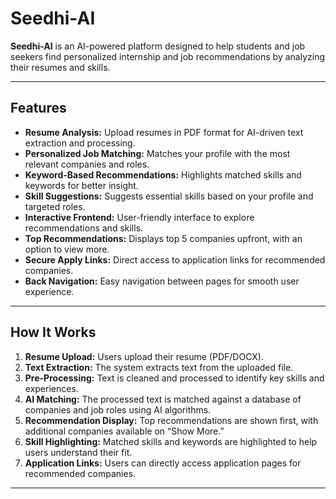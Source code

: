 # Seedhi-AI

**Seedhi-AI** is an AI-powered platform designed to help students and job seekers find personalized internship and job recommendations by analyzing their resumes and skills.

---

## Features

- **Resume Analysis:** Upload resumes in PDF format for AI-driven text extraction and processing.  
- **Personalized Job Matching:** Matches your profile with the most relevant companies and roles.  
- **Keyword-Based Recommendations:** Highlights matched skills and keywords for better insight.  
- **Skill Suggestions:** Suggests essential skills based on your profile and targeted roles.  
- **Interactive Frontend:** User-friendly interface to explore recommendations and skills.  
- **Top Recommendations:** Displays top 5 companies upfront, with an option to view more.  
- **Secure Apply Links:** Direct access to application links for recommended companies.  
- **Back Navigation:** Easy navigation between pages for smooth user experience.

---

## How It Works

1. **Resume Upload:** Users upload their resume (PDF/DOCX).  
2. **Text Extraction:** The system extracts text from the uploaded file.  
3. **Pre-Processing:** Text is cleaned and processed to identify key skills and experiences.  
4. **AI Matching:** The processed text is matched against a database of companies and job roles using AI algorithms.  
5. **Recommendation Display:** Top recommendations are shown first, with additional companies available on “Show More.”  
6. **Skill Highlighting:** Matched skills and keywords are highlighted to help users understand their fit.  
7. **Application Links:** Users can directly access application pages for recommended companies.  

---
